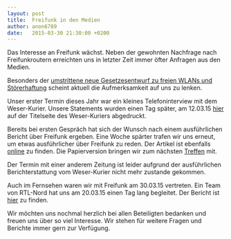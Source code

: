 ```yaml
---
layout: post
title:  Freifunk in den Medien
author: anon6789
date:   2015-03-30 21:30:00 +0200
---
```


Das Interesse an Freifunk wächst. Neben der gewohnten Nachfrage nach Freifunkroutern erreichten uns in letzter Zeit immer öfter Anfragen aus den Medien.

Besonders der [umstrittene neue Gesetzesentwurf zu freien WLANs und Störerhaftung](http://freifunkstattangst.de/2015/03/12/finaler-gesetzesentwurf-zur-neuregelung-der-stoererhaftung-deutschland-bleibt-ein-wlan-entwicklungsland/) scheint aktuell die Aufmerksamkeit auf uns zu lenken.

Unser erster Termin dieses Jahr war ein kleines Telefoninterview mit dem Weser-Kurier. Unsere Statements wurden einen Tag später, am 12.03.15 [hier](http://www.weser-kurier.de/deutschland-welt_artikel,-WLAN-fuer-alle-aber-nur-mit-Passwort-_arid,1077510.html) auf der Titelseite des Weser-Kuriers abgedruckt.

Bereits bei ersten Gespräch hat sich der Wunsch nach einem ausführlichen Bericht über Freifunk ergeben. 
Eine Woche spärter trafen wir uns erneut, um etwas ausführlicher über Freifunk zu reden. Der Artikel ist ebenfalls [online](http://www.weser-kurier.de/bremen/bremen-stadtreport_artikel,-Freifunker-in-Bremen-_arid,1088019.html) zu finden. Die Papierversion bringen wir zum nächsten [Treffen](http://wiki.bremen.freifunk.net/Treffen/2015_04_17) mit.

Der Termin mit einer anderem Zeitung ist leider aufgrund der ausführlichen Berichterstattung vom Weser-Kurier nicht mehr zustande gekommen.

Auch im Fernsehen waren wir mit Freifunk am 30.03.15 vertreten. Ein Team von RTL-Nord hat uns am 20.03.15 einen Tag lang begleitet. Der Bericht ist [hier](http://rtl-nord.de/nachrichten/kampf-um-kostenloses-internet.html) zu finden.

Wir möchten uns nochmal herzlich bei allen Beteiligten bedanken und freuen uns über so viel Interesse. Wir stehen für weitere Fragen und Berichte immer gern zur Verfügung.
